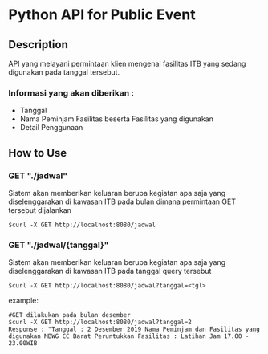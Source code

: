 # Python API for Public Event

## Description

API yang melayani permintaan klien mengenai fasilitas ITB yang sedang digunakan pada tanggal tersebut.

### Informasi yang akan diberikan :
- Tanggal 
- Nama Peminjam Fasilitas beserta Fasilitas yang digunakan
- Detail Penggunaan


## How to Use

### GET "./jadwal"

Sistem akan memberikan keluaran berupa kegiatan apa saja yang diselenggarakan di kawasan ITB pada bulan dimana permintaan GET tersebut dijalankan
```
$curl -X GET http://localhost:8080/jadwal
```

### GET "./jadwal/{tanggal}"

Sistem akan memberikan keluaran berupa kegiatan apa saja yang diselenggarakan di kawasan ITB pada tanggal query tersebut
```
$curl -X GET http://localhost:8080/jadwal?tanggal=<tgl>
```

example:
```
#GET dilakukan pada bulan desember
$curl -X GET http://localhost:8080/jadwal?tanggal=2
Response : "Tanggal : 2 Desember 2019 Nama Peminjam dan Fasilitas yang digunakan MBWG CC Barat Peruntukkan Fasilitas : Latihan Jam 17.00 - 23.00WIB
```
